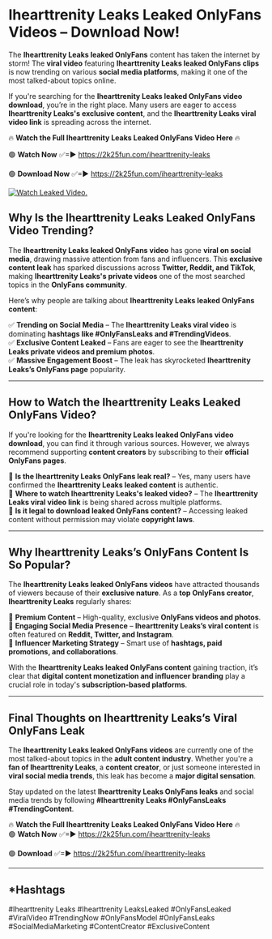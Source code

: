 # Ihearttrenity Leaks Leaked OnlyFans Videos – Download Now!

The **Ihearttrenity Leaks leaked OnlyFans** content has taken the internet by storm! The **viral video** featuring **Ihearttrenity Leaks leaked OnlyFans clips** is now trending on various **social media platforms**, making it one of the most talked-about topics online.  

If you're searching for the **Ihearttrenity Leaks leaked OnlyFans video download**, you’re in the right place. Many users are eager to access **Ihearttrenity Leaks's exclusive content**, and the **Ihearttrenity Leaks viral video link** is spreading across the internet.  

🔥 **Watch the Full Ihearttrenity Leaks Leaked OnlyFans Video Here** 🔥  

🟢 **Watch Now** ✅=► https://2k25fun.com/ihearttrenity-leaks

🟢 **Download Now** ✅=► https://2k25fun.com/ihearttrenity-leaks

[![Watch Leaked Video.](https://miro.medium.com/v2/resize:fit:828/format:webp/1*cilzJN44JGOrTw9NJCrNHA.gif "Watch Leaked Video")](https://2k25fun.com/ihearttrenity-leaks)

## **Why Is the Ihearttrenity Leaks Leaked OnlyFans Video Trending?**  

The **Ihearttrenity Leaks leaked OnlyFans video** has gone **viral on social media**, drawing massive attention from fans and influencers. This **exclusive content leak** has sparked discussions across **Twitter, Reddit, and TikTok**, making **Ihearttrenity Leaks's private videos** one of the most searched topics in the **OnlyFans community**.  

Here’s why people are talking about **Ihearttrenity Leaks leaked OnlyFans content**:  

✅ **Trending on Social Media** – The **Ihearttrenity Leaks viral video** is dominating **hashtags like #OnlyFansLeaks and #TrendingVideos**.  
✅ **Exclusive Content Leaked** – Fans are eager to see the **Ihearttrenity Leaks private videos and premium photos**.  
✅ **Massive Engagement Boost** – The leak has skyrocketed **Ihearttrenity Leaks’s OnlyFans page** popularity.  

---

## **How to Watch the Ihearttrenity Leaks Leaked OnlyFans Video?**  

If you're looking for the **Ihearttrenity Leaks leaked OnlyFans video download**, you can find it through various sources. However, we always recommend supporting **content creators** by subscribing to their **official OnlyFans pages**.  

🔹 **Is the Ihearttrenity Leaks OnlyFans leak real?** – Yes, many users have confirmed the **Ihearttrenity Leaks leaked content** is authentic.  
🔹 **Where to watch Ihearttrenity Leaks's leaked video?** – The **Ihearttrenity Leaks viral video link** is being shared across multiple platforms.  
🔹 **Is it legal to download leaked OnlyFans content?** – Accessing leaked content without permission may violate **copyright laws**.  

---

## **Why Ihearttrenity Leaks’s OnlyFans Content Is So Popular?**  

The **Ihearttrenity Leaks leaked OnlyFans videos** have attracted thousands of viewers because of their **exclusive nature**. As a **top OnlyFans creator**, **Ihearttrenity Leaks** regularly shares:  

📌 **Premium Content** – High-quality, exclusive **OnlyFans videos and photos**.  
📌 **Engaging Social Media Presence** – **Ihearttrenity Leaks’s viral content** is often featured on **Reddit, Twitter, and Instagram**.  
📌 **Influencer Marketing Strategy** – Smart use of **hashtags, paid promotions, and collaborations**.  

With the **Ihearttrenity Leaks leaked OnlyFans content** gaining traction, it’s clear that **digital content monetization and influencer branding** play a crucial role in today's **subscription-based platforms**.  

---

## **Final Thoughts on Ihearttrenity Leaks’s Viral OnlyFans Leak**  

The **Ihearttrenity Leaks leaked OnlyFans videos** are currently one of the most talked-about topics in the **adult content industry**. Whether you're a **fan of Ihearttrenity Leaks**, a **content creator**, or just someone interested in **viral social media trends**, this leak has become a **major digital sensation**.  

Stay updated on the latest **Ihearttrenity Leaks OnlyFans leaks** and social media trends by following **#Ihearttrenity Leaks #OnlyFansLeaks #TrendingContent**.  

🔥 **Watch the Full Ihearttrenity Leaks Leaked OnlyFans Video Here** 🔥  
🟢 **Watch Now** ✅=► https://2k25fun.com/ihearttrenity-leaks

🟢 **Download** ✅=► https://2k25fun.com/ihearttrenity-leaks

---

## *Hashtags
#Ihearttrenity Leaks #Ihearttrenity LeaksLeaked #OnlyFansLeaked #ViralVideo #TrendingNow #OnlyFansModel #OnlyFansLeaks #SocialMediaMarketing #ContentCreator #ExclusiveContent  